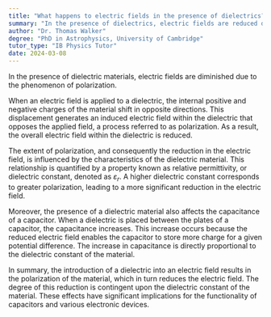 ```yaml
---
title: "What happens to electric fields in the presence of dielectrics?"
summary: "In the presence of dielectrics, electric fields are reduced due to the polarisation of the dielectric material."
author: "Dr. Thomas Walker"
degree: "PhD in Astrophysics, University of Cambridge"
tutor_type: "IB Physics Tutor"
date: 2024-03-08
---
```


In the presence of dielectric materials, electric fields are diminished due to the phenomenon of polarization.

When an electric field is applied to a dielectric, the internal positive and negative charges of the material shift in opposite directions. This displacement generates an induced electric field within the dielectric that opposes the applied field, a process referred to as polarization. As a result, the overall electric field within the dielectric is reduced.

The extent of polarization, and consequently the reduction in the electric field, is influenced by the characteristics of the dielectric material. This relationship is quantified by a property known as relative permittivity, or dielectric constant, denoted as $\varepsilon_r$. A higher dielectric constant corresponds to greater polarization, leading to a more significant reduction in the electric field.

Moreover, the presence of a dielectric material also affects the capacitance of a capacitor. When a dielectric is placed between the plates of a capacitor, the capacitance increases. This increase occurs because the reduced electric field enables the capacitor to store more charge for a given potential difference. The increase in capacitance is directly proportional to the dielectric constant of the material.

In summary, the introduction of a dielectric into an electric field results in the polarization of the material, which in turn reduces the electric field. The degree of this reduction is contingent upon the dielectric constant of the material. These effects have significant implications for the functionality of capacitors and various electronic devices.
    